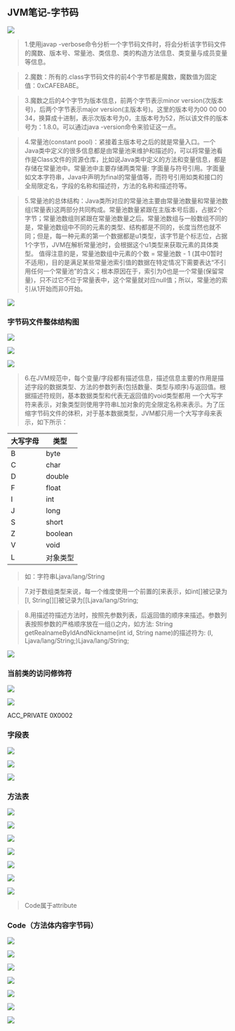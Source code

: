 ## JVM笔记-字节码

![](img/p19.png)


> 1.使用javap -verbose命令分析一个字节码文件时，将会分析该字节码文件的魔数、版本号、常量池、类信息、类的构造方法信息、类变量与成员变量等信息。

> 2.魔数：所有的.class字节码文件的前4个字节都是魔数，魔数值为固定值：0xCAFEBABE。

> 3.魔数之后的4个字节为版本信息，前两个字节表示minor version(次版本号)，后两个字节表示major version(主版本号)。这里的版本号为00 00 00 34，换算成十进制，表示次版本号为0，主版本号为52，所以该文件的版本号为：1.8.0。可以通过java -version命令来验证这一点。

> 4.常量池(constant pool)：紧接着主版本号之后的就是常量入口。一个Java类中定义的很多信息都是由常量池来维护和描述的，可以将常量池看作是Class文件的资源仓库，比如说Java类中定义的方法和变量信息，都是存储在常量池中。常量池中主要存储两类常量: 字面量与符号引用。字面量如文本字符串，Java中声明为final的常量值等，而符号引用如类和接口的全局限定名，字段的名称和描述符，方法的名称和描述符等。

> 5.常量池的总体结构：Java类所对应的常量池主要由常量池数量和常量池数组(常量表)这两部分共同构成。常量池数量紧跟在主版本号后面，占据2个字节；常量池数组则紧跟在常量池数量之后。常量池数组与一般数组不同的是，常量池数组中不同的元素的类型、结构都是不同的，长度当然也就不同；但是，每一种元素的第一个数据都是u1类型，该字节是个标志位，占据1个字节，JVM在解析常量池时，会根据这个u1类型来获取元素的具体类型。
> 值得注意的是，常量池数组中元素的个数 = 常量池数 - 1 (其中0暂时不适用)，目的是满足某些常量池索引值的数据在特定情况下需要表达“不引用任何一个常量池”的含义；根本原因在于，索引为0也是一个常量(保留常量)，只不过它不位于常量表中，这个常量就对应null值；所以，常量池的索引从1开始而非0开始。

![](img/p20.png)

### 字节码文件整体结构图
![](img/p21.png)

![](img/p22.png)

![](img/p23.png)

> 6.在JVM规范中，每个变量/字段都有描述信息，描述信息主要的作用是描述字段的数据类型、方法的参数列表(包括数量、类型与顺序)与返回值。根据描述符规则，基本数据类型和代表无返回值的void类型都用
> 一个大写字符来表示，对象类型则使用字符串L加对象的完全限定名称来表示。为了压缩字节码文件的体积，对于基本数据类型，JVM都只用一个大写字母来表示，如下所示：

|大写字母|类型|
|---|---|
|B|byte|
|C|char|
|D|double|
|F|float|
|I|int|
|J|long|
|S|short|
|Z|boolean|
|V|void|
|L|对象类型|

> 如：字符串Ljava/lang/String

> 7.对于数组类型来说，每一个维度使用一个前置的\[来表示，如int\[]被记录为\[I, String\[]\[]被记录为\[\[Ljava/lang/String;

> 8.用描述符描述方法时，按照先参数列表，后返回值的顺序来描述。参数列表按照参数的严格顺序放在一组()之内，如方法: String getRealnameByIdAndNickname(int id, String name)的描述符为: (I, Ljava/lang/String;)Ljava/lang/String;




![](img/p24.png)

### 当前类的访问修饰符
![](img/p25.png)

![](img/p26.png)

ACC_PRIVATE 0X0002

### 字段表
![](img/p27.png)

![](img/p28.png)

![](img/p29.png)

### 方法表

![](img/p30.png)

![](img/p31.png)

![](img/p32.png)

![](img/p33.png)

![](img/p34.png)

![](img/p35.png)

![](img/p36.png)

> Code属于attribute

### Code（方法体内容字节码）

![](img/p37.png)

![](img/p38.png)

![](img/p39.png)

![](img/p40.png)

![](img/p41.png)

![](img/p42.png)

![](img/p43.png)


























































































































































































































































































































































































